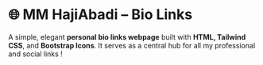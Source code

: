 # 🌐 MM HajiAbadi – Bio Links
A simple, elegant **personal bio links webpage** built with **HTML, Tailwind CSS**, and **Bootstrap Icons**. 
It serves as a central hub for all my professional and social links !
